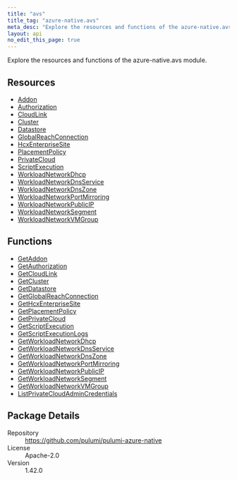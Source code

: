 ```yaml
---
title: "avs"
title_tag: "azure-native.avs"
meta_desc: "Explore the resources and functions of the azure-native.avs module."
layout: api
no_edit_this_page: true
---
```


<!-- WARNING: this file was generated by Pulumi Docs Generator. -->
<!-- Do not edit by hand unless you're certain you know what you are doing! -->

Explore the resources and functions of the azure-native.avs module.

<h2 id="resources">Resources</h2>
<ul class="api">
    <li><a href="addon" title="Addon"><span class="api-symbol api-symbol--resource"></span>Addon</a></li>
    <li><a href="authorization" title="Authorization"><span class="api-symbol api-symbol--resource"></span>Authorization</a></li>
    <li><a href="cloudlink" title="CloudLink"><span class="api-symbol api-symbol--resource"></span>CloudLink</a></li>
    <li><a href="cluster" title="Cluster"><span class="api-symbol api-symbol--resource"></span>Cluster</a></li>
    <li><a href="datastore" title="Datastore"><span class="api-symbol api-symbol--resource"></span>Datastore</a></li>
    <li><a href="globalreachconnection" title="GlobalReachConnection"><span class="api-symbol api-symbol--resource"></span>GlobalReachConnection</a></li>
    <li><a href="hcxenterprisesite" title="HcxEnterpriseSite"><span class="api-symbol api-symbol--resource"></span>HcxEnterpriseSite</a></li>
    <li><a href="placementpolicy" title="PlacementPolicy"><span class="api-symbol api-symbol--resource"></span>PlacementPolicy</a></li>
    <li><a href="privatecloud" title="PrivateCloud"><span class="api-symbol api-symbol--resource"></span>PrivateCloud</a></li>
    <li><a href="scriptexecution" title="ScriptExecution"><span class="api-symbol api-symbol--resource"></span>ScriptExecution</a></li>
    <li><a href="workloadnetworkdhcp" title="WorkloadNetworkDhcp"><span class="api-symbol api-symbol--resource"></span>WorkloadNetworkDhcp</a></li>
    <li><a href="workloadnetworkdnsservice" title="WorkloadNetworkDnsService"><span class="api-symbol api-symbol--resource"></span>WorkloadNetworkDnsService</a></li>
    <li><a href="workloadnetworkdnszone" title="WorkloadNetworkDnsZone"><span class="api-symbol api-symbol--resource"></span>WorkloadNetworkDnsZone</a></li>
    <li><a href="workloadnetworkportmirroring" title="WorkloadNetworkPortMirroring"><span class="api-symbol api-symbol--resource"></span>WorkloadNetworkPortMirroring</a></li>
    <li><a href="workloadnetworkpublicip" title="WorkloadNetworkPublicIP"><span class="api-symbol api-symbol--resource"></span>WorkloadNetworkPublicIP</a></li>
    <li><a href="workloadnetworksegment" title="WorkloadNetworkSegment"><span class="api-symbol api-symbol--resource"></span>WorkloadNetworkSegment</a></li>
    <li><a href="workloadnetworkvmgroup" title="WorkloadNetworkVMGroup"><span class="api-symbol api-symbol--resource"></span>WorkloadNetworkVMGroup</a></li>
</ul>

<h2 id="functions">Functions</h2>
<ul class="api">
    <li><a href="getaddon" title="GetAddon"><span class="api-symbol api-symbol--function"></span>GetAddon</a></li>
    <li><a href="getauthorization" title="GetAuthorization"><span class="api-symbol api-symbol--function"></span>GetAuthorization</a></li>
    <li><a href="getcloudlink" title="GetCloudLink"><span class="api-symbol api-symbol--function"></span>GetCloudLink</a></li>
    <li><a href="getcluster" title="GetCluster"><span class="api-symbol api-symbol--function"></span>GetCluster</a></li>
    <li><a href="getdatastore" title="GetDatastore"><span class="api-symbol api-symbol--function"></span>GetDatastore</a></li>
    <li><a href="getglobalreachconnection" title="GetGlobalReachConnection"><span class="api-symbol api-symbol--function"></span>GetGlobalReachConnection</a></li>
    <li><a href="gethcxenterprisesite" title="GetHcxEnterpriseSite"><span class="api-symbol api-symbol--function"></span>GetHcxEnterpriseSite</a></li>
    <li><a href="getplacementpolicy" title="GetPlacementPolicy"><span class="api-symbol api-symbol--function"></span>GetPlacementPolicy</a></li>
    <li><a href="getprivatecloud" title="GetPrivateCloud"><span class="api-symbol api-symbol--function"></span>GetPrivateCloud</a></li>
    <li><a href="getscriptexecution" title="GetScriptExecution"><span class="api-symbol api-symbol--function"></span>GetScriptExecution</a></li>
    <li><a href="getscriptexecutionlogs" title="GetScriptExecutionLogs"><span class="api-symbol api-symbol--function"></span>GetScriptExecutionLogs</a></li>
    <li><a href="getworkloadnetworkdhcp" title="GetWorkloadNetworkDhcp"><span class="api-symbol api-symbol--function"></span>GetWorkloadNetworkDhcp</a></li>
    <li><a href="getworkloadnetworkdnsservice" title="GetWorkloadNetworkDnsService"><span class="api-symbol api-symbol--function"></span>GetWorkloadNetworkDnsService</a></li>
    <li><a href="getworkloadnetworkdnszone" title="GetWorkloadNetworkDnsZone"><span class="api-symbol api-symbol--function"></span>GetWorkloadNetworkDnsZone</a></li>
    <li><a href="getworkloadnetworkportmirroring" title="GetWorkloadNetworkPortMirroring"><span class="api-symbol api-symbol--function"></span>GetWorkloadNetworkPortMirroring</a></li>
    <li><a href="getworkloadnetworkpublicip" title="GetWorkloadNetworkPublicIP"><span class="api-symbol api-symbol--function"></span>GetWorkloadNetworkPublicIP</a></li>
    <li><a href="getworkloadnetworksegment" title="GetWorkloadNetworkSegment"><span class="api-symbol api-symbol--function"></span>GetWorkloadNetworkSegment</a></li>
    <li><a href="getworkloadnetworkvmgroup" title="GetWorkloadNetworkVMGroup"><span class="api-symbol api-symbol--function"></span>GetWorkloadNetworkVMGroup</a></li>
    <li><a href="listprivatecloudadmincredentials" title="ListPrivateCloudAdminCredentials"><span class="api-symbol api-symbol--function"></span>ListPrivateCloudAdminCredentials</a></li>
</ul>

<h2 id="package-details">Package Details</h2>
<dl class="package-details">
	<dt>Repository</dt>
	<dd><a href="https://github.com/pulumi/pulumi-azure-native">https://github.com/pulumi/pulumi-azure-native</a></dd>
	<dt>License</dt>
	<dd>Apache-2.0</dd>
	<dt>Version</dt>
	<dd>1.42.0</dd>
</dl>


